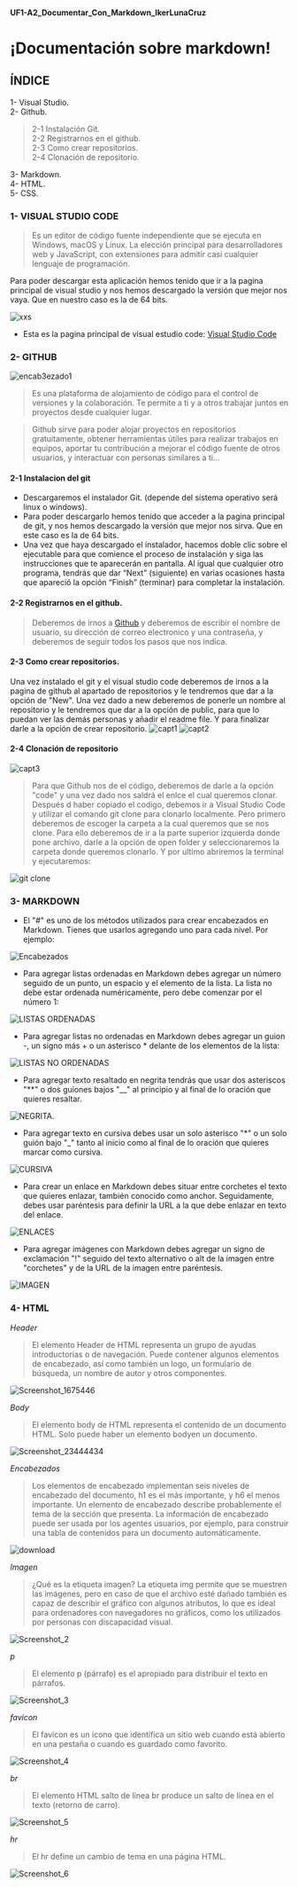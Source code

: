#### UF1-A2_Documentar_Con_Markdown_IkerLunaCruz
# ¡Documentación sobre markdown!

## ÍNDICE
1- Visual Studio.  
2- Github.    
  >2-1 Instalación Git.  
  2-2 Registrarnos en el github.    
  2-3 Como crear repositorios.    
  >2-4 Clonación de repositorio. 
  
3- Markdown.  
4- HTML.  
5- CSS.


### 1- VISUAL STUDIO CODE

>Es un editor de código fuente independiente que se ejecuta en Windows, macOS y Linux. La elección principal para desarrolladores web y JavaScript, con extensiones para admitir casi cualquier lenguaje de programación.

Para poder descargar esta aplicación hemos tenido que ir a la pagina principal de visual studio y nos hemos descargado la versión que mejor nos vaya. Que en nuestro caso es la de 64 bits.

![xxs](https://www.thewindowsclub.com/wp-content/uploads/2019/07/Visual-Studio-Code-Insider.png)


- Esta es la pagina principal de visual estudio code:   [Visual Studio Code](https://code.visualstudio.com/ "Visual Studio Code")

### 2- GITHUB
![encab3ezado1](https://user-images.githubusercontent.com/90915761/196219390-0f938f49-8053-46b6-8f10-d235097671e2.png)

>Es una plataforma de alojamiento de código para el control de versiones y la colaboración. Te permite a ti y a otros trabajar juntos en proyectos desde cualquier lugar.

>Github sirve para poder alojar proyectos en repositorios gratuitamente, obtener herramientas útiles para realizar trabajos en equipos, aportar tu contribución a mejorar el código fuente de otros usuarios, y interactuar con personas similares a ti...

#### 2-1 Instalacion del git

- Descargaremos el instalador Git. (depende del sistema operativo será linux o windows).
- Para poder descargarlo hemos tenido que acceder a la pagina principal de git, y nos hemos descargado la versión que mejor nos sirva. Que en este caso es la de 64 bits.
- Una vez que haya descargado el instalador, hacemos doble clic sobre el ejecutable para que comience el proceso de instalación y siga las instrucciones que te aparecerán en pantalla. Al igual que cualquier otro programa, tendrás que dar “Next” (siguiente) en varias ocasiones hasta que apareció la opción “Finish” (terminar) para completar la instalación.

#### 2-2 Registrarnos en el github.

>Deberemos de irnos a [Github](https://github.com/) y deberemos de escribir el nombre de usuario, su dirección de correo electronico y una contraseña, y deberemos de seguir todos los pasos que nos indica.

#### 2-3 Como crear repositorios.

Una vez instalado el git y el visual studio code deberemos de irnos a la pagina de github al apartado de repositorios y le tendremos que dar a la opción de "New". Una vez dado a new deberemos de ponerle un nombre al repositorio y le tendremos que dar a la opción de public, para que lo puedan ver las demás personas y añadir el readme file. Y para finalizar darle a la opción de crear repositorio.
![capt1](https://user-images.githubusercontent.com/90915761/194951424-bc54cfcb-d8b0-417e-9a4d-bc3d545c11ff.png)
![capt2](https://user-images.githubusercontent.com/90915761/194952406-7df94f9b-4c4f-41e8-9077-9efcf5eeb421.png)

#### 2-4 Clonación de repositorio 


![capt3](https://user-images.githubusercontent.com/90915761/194954895-63549384-def9-463c-a575-bcca4bac23b0.png)

>Para que Github nos de el código, deberemos de darle a la opción "code" y una vez dado nos saldrá el enlce el cual queremos clonar.
Después d haber copiado el codigo, debemos ir a Visual Studio Code y utilizar el comando git clone para clonarlo localmente. Pero primero deberemos de escoger la carpeta a la cual queremos que se nos clone. Para ello deberemos de ir a la parte superior izquierda donde pone archivo, darle a la opción de open folder y seleccionaremos la carpeta donde queremos clonarlo. Y por ultimo abriremos la terminal y ejecutaremos:

![git clone](https://user-images.githubusercontent.com/90915761/196207598-cdbdcab0-4526-4acb-b48e-6b2661a09862.png)

### 3- MARKDOWN

- El "#" es uno de los métodos utilizados para crear encabezados en Markdown. Tienes que usarlos agregando uno para cada nivel. Por ejemplo:

![Encabezados](https://user-images.githubusercontent.com/90915761/196219108-7006fc63-aec1-49b9-8b42-6e74e16470ad.png) 

- Para agregar listas ordenadas en Markdown debes agregar un número seguido de un punto, un espacio y el elemento de la lista. La lista no debe estar ordenada numéricamente, pero debe comenzar por el número 1:

![LISTAS ORDENADAS](https://user-images.githubusercontent.com/90915761/196225096-0bd8cdd5-4b65-4cbd-83fd-a398ed963906.png)

- Para agregar listas no ordenadas en Markdown debes agregar un guion -, un signo más + o un asterisco * delante de los elementos de la lista:

![LISTAS NO ORDENADAS](https://user-images.githubusercontent.com/90915761/196225457-6f83aedd-f5f8-4959-b7a8-34bafa6f5752.png)

- Para agregar texto resaltado en negrita tendrás que usar dos asteriscos "**" o dos guiones bajos "__" al principio y al final de lo oración que quieres resaltar.

![NEGRITA](https://user-images.githubusercontent.com/90915761/196226797-e67e162d-1c98-4137-bf9e-8fda8edb917a.png).

- Para agregar texto en cursiva debes usar un solo asterisco "*" o un solo guión bajo "_" tanto al inicio como al final de lo oración que quieres marcar como cursiva.

![CURSIVA](https://user-images.githubusercontent.com/90915761/196227126-35086c2f-1f6c-4a6a-8f37-ecebaa364f9c.png)

- Para crear un enlace en Markdown debes situar entre corchetes el texto que quieres enlazar, también conocido como anchor. Seguidamente, debes usar paréntesis para definir la URL a la que debe enlazar en texto del enlace.

![ENLACES](https://user-images.githubusercontent.com/90915761/196227464-a840c40d-9899-484e-96a9-2adfb73fd1d9.png)

- Para agregar imágenes con Markdown debes agregar un signo de exclamación "!" seguido del texto alternativo o alt de la imagen entre "corchetes" y de la URL de la imagen entre paréntesis.

![IMAGEN](https://user-images.githubusercontent.com/90915761/196228217-cd0141f6-1089-4cf7-a210-a71481e88270.png)

### 4- HTML

*Header*
>El elemento Header de HTML representa un grupo de ayudas introductorias o de navegación. Puede contener algunos elementos de encabezado, así como también un logo, un formulario de búsqueda, un nombre de autor y otros componentes.

![Screenshot_1675446](https://user-images.githubusercontent.com/90915761/197575734-948b28e4-0984-4573-9eb1-10916d9416d3.png)

*Body*
>El elemento body de HTML representa el contenido de un documento HTML. Solo puede haber un elemento bodyen un documento.

![Screenshot_23444434](https://user-images.githubusercontent.com/90915761/197577086-c78121f6-19c2-41e7-8f73-7cb24f3e86f9.png)

*Encabezados*
>Los elementos de encabezado implementan seis niveles de encabezado del documento, h1 es el más importante, y h6 el menos importante. Un elemento de encabezado describe probablemente el tema de la sección que presenta. La información de encabezado puede ser usada por los agentes usuarios, por ejemplo, para construir una tabla de contenidos para un documento automáticamente.

![download](https://user-images.githubusercontent.com/90915761/197577840-bf3696f3-4d6c-4896-907c-ce7a46e48532.jpg)

*Imagen*
>¿Qué es la etiqueta imagen?
La etiqueta img permite que se muestren las imágenes, pero en caso de que el archivo esté dañado también es capaz de describir el gráfico con algunos atributos, lo que es ideal para ordenadores con navegadores no gráficos, como los utilizados por personas con discapacidad visual.

![Screenshot_2](https://user-images.githubusercontent.com/90915761/197579621-0f4f49b6-feb6-43d7-867f-80984953ae1d.png)

*p*
>El elemento p (párrafo) es el apropiado para distribuir el texto en párrafos.

![Screenshot_3](https://user-images.githubusercontent.com/90915761/197580071-d9d75d5c-7d46-4b93-b241-bbb2c038d202.png)

*favicon*
>El favicon es un icono que identifica un sitio web cuando está abierto en una pestaña o cuando es guardado como favorito.

![Screenshot_4](https://user-images.githubusercontent.com/90915761/197580581-9ab47fb7-cf84-456a-9d8c-5cbab7e2ded7.png)

*br*
>El elemento HTML salto de línea br produce un salto de línea en el texto (retorno de carro).

![Screenshot_5](https://user-images.githubusercontent.com/90915761/197580989-85736cd8-6c3a-4df5-9cc5-d173086d095e.png)

*hr*
>El hr define un cambio de tema en una página HTML.

![Screenshot_6](https://user-images.githubusercontent.com/90915761/197581541-dbde60f4-e4d0-40b7-9889-12951df05894.png)
